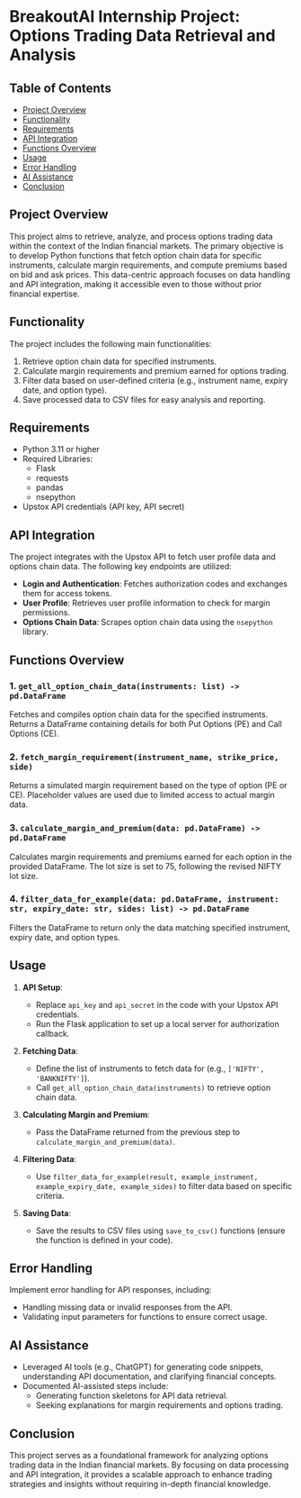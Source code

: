 # BreakoutAI Internship Project: Options Trading Data Retrieval and Analysis

## Table of Contents
- [Project Overview](#project-overview)
- [Functionality](#functionality)
- [Requirements](#requirements)
- [API Integration](#api-integration)
- [Functions Overview](#functions-overview)
- [Usage](#usage)
- [Error Handling](#error-handling)
- [AI Assistance](#ai-assistance)
- [Conclusion](#conclusion)

## Project Overview
This project aims to retrieve, analyze, and process options trading data within the context of the Indian financial markets. The primary objective is to develop Python functions that fetch option chain data for specific instruments, calculate margin requirements, and compute premiums based on bid and ask prices. This data-centric approach focuses on data handling and API integration, making it accessible even to those without prior financial expertise.

## Functionality
The project includes the following main functionalities:
1. Retrieve option chain data for specified instruments.
2. Calculate margin requirements and premium earned for options trading.
3. Filter data based on user-defined criteria (e.g., instrument name, expiry date, and option type).
4. Save processed data to CSV files for easy analysis and reporting.

## Requirements
- Python 3.11 or higher
- Required Libraries:
  - Flask
  - requests
  - pandas
  - nsepython
- Upstox API credentials (API key, API secret)

## API Integration
The project integrates with the Upstox API to fetch user profile data and options chain data. The following key endpoints are utilized:
- **Login and Authentication**: Fetches authorization codes and exchanges them for access tokens.
- **User Profile**: Retrieves user profile information to check for margin permissions.
- **Options Chain Data**: Scrapes option chain data using the `nsepython` library.

## Functions Overview
### 1. `get_all_option_chain_data(instruments: list) -> pd.DataFrame`
Fetches and compiles option chain data for the specified instruments. Returns a DataFrame containing details for both Put Options (PE) and Call Options (CE).

### 2. `fetch_margin_requirement(instrument_name, strike_price, side)`
Returns a simulated margin requirement based on the type of option (PE or CE). Placeholder values are used due to limited access to actual margin data.

### 3. `calculate_margin_and_premium(data: pd.DataFrame) -> pd.DataFrame`
Calculates margin requirements and premiums earned for each option in the provided DataFrame. The lot size is set to 75, following the revised NIFTY lot size.

### 4. `filter_data_for_example(data: pd.DataFrame, instrument: str, expiry_date: str, sides: list) -> pd.DataFrame`
Filters the DataFrame to return only the data matching specified instrument, expiry date, and option types.

## Usage
1. **API Setup**:
   - Replace `api_key` and `api_secret` in the code with your Upstox API credentials.
   - Run the Flask application to set up a local server for authorization callback.

2. **Fetching Data**:
   - Define the list of instruments to fetch data for (e.g., `['NIFTY', 'BANKNIFTY']`).
   - Call `get_all_option_chain_data(instruments)` to retrieve option chain data.

3. **Calculating Margin and Premium**:
   - Pass the DataFrame returned from the previous step to `calculate_margin_and_premium(data)`.

4. **Filtering Data**:
   - Use `filter_data_for_example(result, example_instrument, example_expiry_date, example_sides)` to filter data based on specific criteria.

5. **Saving Data**:
   - Save the results to CSV files using `save_to_csv()` functions (ensure the function is defined in your code).


## Error Handling
Implement error handling for API responses, including:
- Handling missing data or invalid responses from the API.
- Validating input parameters for functions to ensure correct usage.

## AI Assistance
- Leveraged AI tools (e.g., ChatGPT) for generating code snippets, understanding API documentation, and clarifying financial concepts.
- Documented AI-assisted steps include:
  - Generating function skeletons for API data retrieval.
  - Seeking explanations for margin requirements and options trading.

## Conclusion
This project serves as a foundational framework for analyzing options trading data in the Indian financial markets. By focusing on data processing and API integration, it provides a scalable approach to enhance trading strategies and insights without requiring in-depth financial knowledge.


